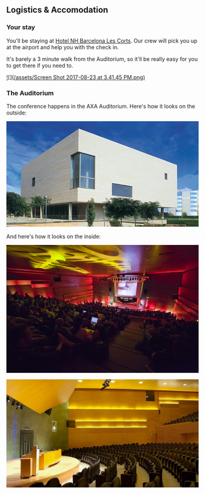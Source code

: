 ## Logistics & Accomodation

### Your stay

You'll be staying at [Hotel NH Barcelona Les Corts](). Our crew will pick you up at the airport and help you with the check in.

It's barely a 3 minute walk from the Auditorium, so it'll be really easy for you to get there if you need to.

[![](/assets/Screen Shot 2017-08-23 at 3.41.45 PM.png)](https://goo.gl/maps/vv6o2c9j5N92)

### The Auditorium

The conference happens in the AXA Auditorium. Here's how it looks on the outside:

![AXA Auditorium from the outside](/assets/axa-outside.jpg)

And here's how it looks on the inside:

![AXA Auditorium from the inside](/assets/axa-inside.jpg)

![AXA Auditorium from the inside](/assets/axa-inside-2.JPG)